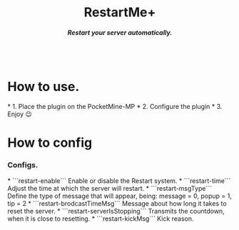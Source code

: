 <h1 align='center'>RestartMe+</h1>
<h5 align='center'>Restart your server automatically.</h5>
<br></br>
<h1>How to use.</h1>
* 1. Place the plugin on the PocketMine-MP
* 2. Configure the plugin
* 3. Enjoy 😉
<h1>How to config</h1>
<h3>Configs.</h3>
* ```restart-enable``` Enable or disable the Restart system.
* ```restart-time``` Adjust the time at which the server will restart.
* ```restart-msgType``` Define the type of message that will appear, being: message = 0, popup = 1, tip = 2
* ```restart-brodcastTimeMsg``` Message about how long it takes to reset the server.
* ```restart-serverIsStopping``` Transmits the countdown, when it is close to resetting.
* ```restart-kickMsg``` Kick reason.
